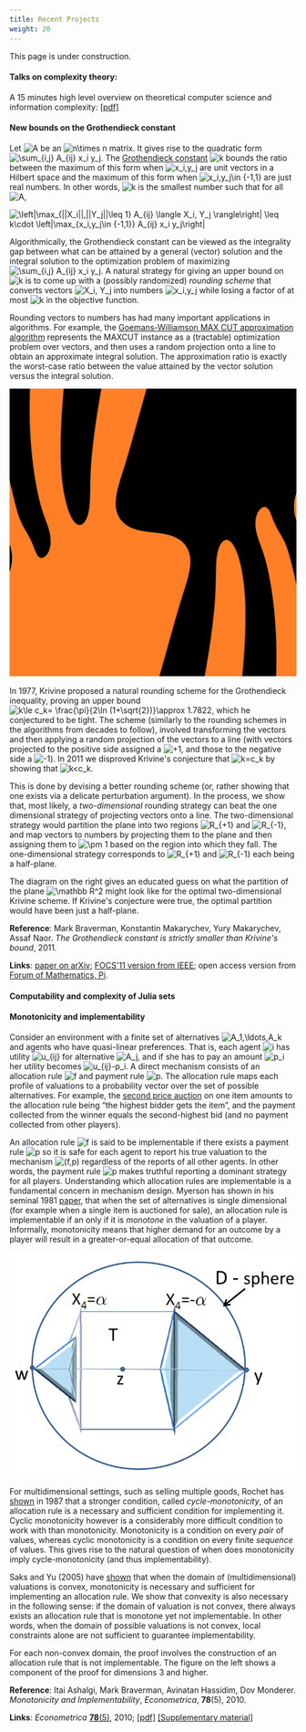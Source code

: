 ```yaml
---
title: Recent Projects
weight: 20
---
```


This page is under construction.

#### Talks on complexity theory:

A 15 minutes high level overview on theoretical computer science and information complexity: [\[pdf\]](/files/NSB-Braverman-2019.pdf)

#### New bounds on the Grothendieck constant

Let ![A](https://chart.googleapis.com/chart?cht=tx&chl=A "A") be an ![n\times n](https://chart.googleapis.com/chart?cht=tx&chl=n%5Ctimes+n "n\times n") matrix. It gives rise to the quadratic form ![\sum_{i,j} A_{ij} x_i y_j](https://chart.googleapis.com/chart?cht=tx&chl=%5Csum_%7Bi%2Cj%7DA_%7Bij%7Dx_i+y_j "\sum_{i,j} A_{ij} x_i y_j"). The [Grothendieck constant](https://en.wikipedia.org/wiki/Grothendieck_inequality) ![k](https://chart.googleapis.com/chart?cht=tx&chl=k "k") bounds the ratio between the maximum of this form when ![x_i,y_j](https://chart.googleapis.com/chart?cht=tx&chl=x_i%2Cy_j "x_i,y_j") are unit vectors in a Hilbert space and the maximum of this form when ![x_i,y_j\in \{-1,1\}](https://chart.googleapis.com/chart?cht=tx&chl=x_i%2Cy_j%5Cin+%5C%7B-1%2C1%5C%7D "x_i,y_j\in \{-1,1\}") are just real numbers. In other words, ![k](https://chart.googleapis.com/chart?cht=tx&chl=k "k") is the smallest number such that for all ![A](https://chart.googleapis.com/chart?cht=tx&chl=A "A"),

![\left|\max_{||X_i||,||Y_j||\leq 1} A_{ij} \langle X_i, Y_j \rangle\right| \leq k\cdot \left|\max_{x_i,y_j\in \{-1,1\}} A_{ij} x_i y_j\right|](https://chart.googleapis.com/chart?cht=tx&chl=%5Cleft%7C%5Cmax_%7B%7C%7CX_i%7C%7C%2C%7C%7CY_j%7C%7C%5Cleq+1%7DA_%7Bij%7D%5Clangle+X_i%2CY_j%5Crangle%5Cright%7C%5Cleq+k%5Ccdot%5Cleft%7C%5Cmax_%7Bx_i%2Cy_j%5Cin+%5C%7B-1%2C1%5C%7D%7DA_%7Bij%7Dx_i+y_j%5Cright%7C "\left|\max_{||X_i||,||Y_j||\leq 1} A_{ij} \langle X_i, Y_j \rangle\right| \leq k\cdot \left|\max_{x_i,y_j\in \{-1,1\}} A_{ij} x_i y_j\right|")

Algorithmically, the Grothendieck constant can be viewed as the integrality gap between what can be attained by a general (vector) solution and the integral solution to the optimization problem of maximizing ![\sum_{i,j} A_{ij} x_i y_j](https://chart.googleapis.com/chart?cht=tx&chl=%5Csum_%7Bi%2Cj%7DA_%7Bij%7Dx_i+y_j "\sum_{i,j} A_{ij} x_i y_j"). A natural strategy for giving an upper bound on ![k](https://chart.googleapis.com/chart?cht=tx&chl=k "k") is to come up with a (possibly randomized) _rounding scheme_ that converts vectors ![X_i, Y_j](https://chart.googleapis.com/chart?cht=tx&chl=X_i%2CY_j "X_i, Y_j") into numbers ![x_i,y_j](https://chart.googleapis.com/chart?cht=tx&chl=x_i%2Cy_j "x_i,y_j") while losing a factor of at most ![k](https://chart.googleapis.com/chart?cht=tx&chl=k "k") in the objective function.

Rounding vectors to numbers has had many important applications in algorithms. For example, the [Goemans-Williamson MAX CUT approximation algorithm](https://en.wikipedia.org/wiki/Semidefinite_programming#Example_3_.28Goemans-Williamson_MAX_CUT_approximation_algorithm.29) represents the MAXCUT instance as a (tractable) optimization problem over vectors, and then uses a random projection onto a line to obtain an approximate integral solution. The approximation ratio is exactly the worst-case ratio between the value attained by the vector solution versus the integral solution.

![a partition that beats hyperplane rounding in two-dimensions](/media/TigerPartition.png)

In 1977, Krivine proposed a natural rounding scheme for the Grothendieck inequality, proving an upper bound ![k\le c_k= \frac{\pi}{2\ln (1+\sqrt{2})}\approx 1.7822](https://chart.googleapis.com/chart?cht=tx&chl=k%5Cle+c_k%3D%5Cfrac%7B%5Cpi%7D%7B2%5Cln%281%2B%5Csqrt%7B2%7D%29%7D%5Capprox+1.7822 "k\le c_k= \frac{\pi}{2\ln (1+\sqrt{2})}\approx 1.7822"), which he conjectured to be tight. The scheme (similarly to the rounding schemes in the algorithms from decades to follow), involved transforming the vectors and then applying a random projection of the vectors to a line (with vectors projected to the positive side assigned a ![+1](https://chart.googleapis.com/chart?cht=tx&chl=%2B1 "+1"), and those to the negative side a ![-1](https://chart.googleapis.com/chart?cht=tx&chl=-1 "-1")). In 2011 we disproved Krivine's conjecture that ![k=c_k](https://chart.googleapis.com/chart?cht=tx&chl=k%3Dc_k "k=c_k") by showing that ![k<c_k](https://chart.googleapis.com/chart?cht=tx&chl=k%3Cc_k "k<c_k").

This is done by devising a better rounding scheme (or, rather showing that one exists via a delicate perturbation argument). In the process, we show that, most likely, a _two-dimensional_ rounding strategy can beat the one dimensional strategy of projecting vectors onto a line. The two-dimensional strategy would partition the plane into two regions ![R_{+1}](https://chart.googleapis.com/chart?cht=tx&chl=R_%7B%2B1%7D "R_{+1}") and ![R_{-1}](https://chart.googleapis.com/chart?cht=tx&chl=R_%7B-1%7D "R_{-1}"), and map vectors to numbers by projecting them to the plane and then assigning them to ![\pm 1](https://chart.googleapis.com/chart?cht=tx&chl=%5Cpm+1 "\pm 1") based on the region into which they fall. The one-dimensional strategy corresponds to ![R_{+1}](https://chart.googleapis.com/chart?cht=tx&chl=R_%7B%2B1%7D "R_{+1}") and ![R_{-1}](https://chart.googleapis.com/chart?cht=tx&chl=R_%7B-1%7D "R_{-1}") each being a half-plane.

The diagram on the right gives an educated guess on what the partition of the plane ![\mathbb R^2](https://chart.googleapis.com/chart?cht=tx&chl=%5Cmathbb+R%5E2 "\mathbb R^2") might look like for the optimal two-dimensional Krivine scheme. If Krivine's conjecture were true, the optimal partition would have been just a half-plane.

**Reference**: Mark Braverman, Konstantin Makarychev, Yury Makarychev, Assaf Naor. _The Grothendieck constant is strictly smaller than Krivine's bound_, 2011.

**Links**: [paper on arXiv](https://arxiv.org/abs/1103.6161); [FOCS'11 version from IEEE](https://ieee-focs.org/FOCS-2011-Papers/The%20Grothendieck%20constant%20is%20strictly%20smaller%20than%20Krivine%27s%20bound.pdf); open access version from [Forum of Mathematics, Pi](https://dx.doi.org/10.1017/fmp.2013.4).

#### Computability and complexity of Julia sets

#### Monotonicity and implementability

Consider an environment with a finite set of alternatives ![A_1,\ldots,A_k](https://chart.googleapis.com/chart?cht=tx&chl=A_1%2C%5Cldots%2CA_k "A_1,\ldots,A_k") and agents who have quasi-linear preferences. That is, each agent ![i](https://chart.googleapis.com/chart?cht=tx&chl=i "i") has utility ![u_{ij}](https://chart.googleapis.com/chart?cht=tx&chl=u_%7Bij%7D "u_{ij}") for alternative ![A_j](https://chart.googleapis.com/chart?cht=tx&chl=A_j "A_j"), and if she has to pay an amount ![p_i](https://chart.googleapis.com/chart?cht=tx&chl=p_i "p_i") her utility becomes ![u_{ij}-p_i](https://chart.googleapis.com/chart?cht=tx&chl=u_%7Bij%7D-p_i "u_{ij}-p_i"). A direct mechanism consists of an allocation rule ![f](https://chart.googleapis.com/chart?cht=tx&chl=f "f") and payment rule ![p](https://chart.googleapis.com/chart?cht=tx&chl=p "p"). The allocation rule maps each profile of valuations to a probability vector over the set of possible alternatives. For example, the [second price auction](https://en.wikipedia.org/wiki/Vickrey_auction) on one item amounts to the allocation rule being “the highest bidder gets the item”, and the payment collected from the winner equals the second-highest bid (and no payment collected from other players).

An allocation rule ![f](https://chart.googleapis.com/chart?cht=tx&chl=f "f") is said to be implementable if there exists a payment rule ![p](https://chart.googleapis.com/chart?cht=tx&chl=p "p") so it is safe for each agent to report his true valuation to the mechanism ![(f,p)](https://chart.googleapis.com/chart?cht=tx&chl=%28f%2Cp%29 "(f,p)") regardless of the reports of all other agents. In other words, the payment rule ![p](https://chart.googleapis.com/chart?cht=tx&chl=p "p") makes truthful reporting a dominant strategy for all players. Understanding which allocation rules are implementable is a fundamental concern in mechanism design. Myerson has shown in his seminal 1981 [paper](https://www.econ.yale.edu/~dirkb/teach/521b-08-09/reading/1981%20optimal%20auction.pdf), that when the set of alternatives is single dimensional (for example when a single item is auctioned for sale), an allocation rule is implementable if an only if it is _monotone_ in the valuation of a player. Informally, monotonicity means that higher demand for an outcome by a player will result in a greater-or-equal allocation of that outcome.

![a diagram of the construction showing monotonicity does not imply implementability on non-convex domains](/media/Mon-3dFig.png)

For multidimensional settings, such as selling multiple goods, Rochet has [shown](https://www.econ.yale.edu/~dirkb/teach/521b-08-09/reading/1987%20rationalizability.pdf) in 1987 that a stronger condition, called _cycle-monotonicity_, of an allocation rule is a necessary and sufficient condition for implementing it. Cyclic monotonicity however is a considerably more difficult condition to work with than monotonicity. Monotonicity is a condition on every _pair_ of values, whereas cyclic monotonicity is a condition on every finite _sequence_ of values. This gives rise to the natural question of when does monotonicity imply cycle-monotonicity (and thus implementability).

Saks and Yu (2005) have [shown](https://www.math.rutgers.edu/~saks/PUBS/truthful.ecsub.pdf) that when the domain of (multidimensional) valuations is convex, monotonicity is necessary and sufficient for implementing an allocation rule. We show that convexity is also necessary in the following sense: if the domain of valuation is not convex, there always exists an allocation rule that is monotone yet not implementable. In other words, when the domain of possible valuations is not convex, local constraints alone are not sufficient to guarantee implementability.

For each non-convex domain, the proof involves the construction of an allocation rule that is not implementable. The figure on the left shows a component of the proof for dimensions 3 and higher.

**Reference**: Itai Ashalgi, Mark Braverman, Avinatan Hassidim, Dov Monderer. _Monotonicity and Implementability_, _Econometrica_, **78**(5), 2010.

**Links**: _Econometrica_ [**78**(5)](https://www.econometricsociety.org/abstract.asp?ref=0012-9682&vid=78&iid=5&aid=9&s=-9999), 2010; [\[pdf\]](/media/Mon.pdf) [\[Supplementary material\]](/media/Mon-Supp.pdf)
